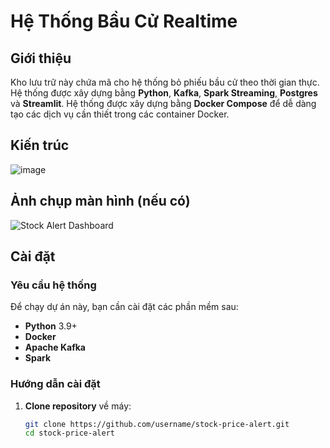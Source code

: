 # Hệ Thống Bầu Cử Realtime

## Giới thiệu
Kho lưu trữ này chứa mã cho hệ thống bỏ phiếu bầu cử theo thời gian thực. Hệ thống được xây dựng bằng **Python**, **Kafka**, **Spark Streaming**, **Postgres** và **Streamlit**. Hệ thống được xây dựng bằng **Docker Compose** để dễ dàng tạo các dịch vụ cần thiết trong các container Docker.

## Kiến trúc
![image](https://github.com/user-attachments/assets/d34bdd1a-eea5-4d11-b819-914a10e8d1ad)

## Ảnh chụp màn hình (nếu có)
![Stock Alert Dashboard](images/dashboard.png)

## Cài đặt

### Yêu cầu hệ thống
Để chạy dự án này, bạn cần cài đặt các phần mềm sau:
- **Python** 3.9+
- **Docker**
- **Apache Kafka**
- **Spark**

### Hướng dẫn cài đặt

1. **Clone repository** về máy:
   ```bash
   git clone https://github.com/username/stock-price-alert.git
   cd stock-price-alert
